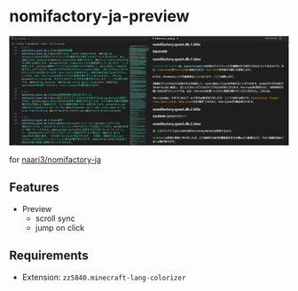 # nomifactory-ja-preview

![ss](./nomifactory-ja-preview-screenshot.png)

for [naari3/nomifactory-ja](https://github.com/naari3/nomifactory-ja)

## Features

- Preview
  - scroll sync
  - jump on click

## Requirements

- Extension: `zz5840.minecraft-lang-colorizer`
